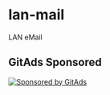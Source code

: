# lan-mail
LAN eMail

## GitAds Sponsored
[![Sponsored by GitAds](https://gitads.dev/v1/ad-serve?source=arnabnandy7/lan-mail@github)](https://gitads.dev/v1/ad-track?source=arnabnandy7/lan-mail@github)

